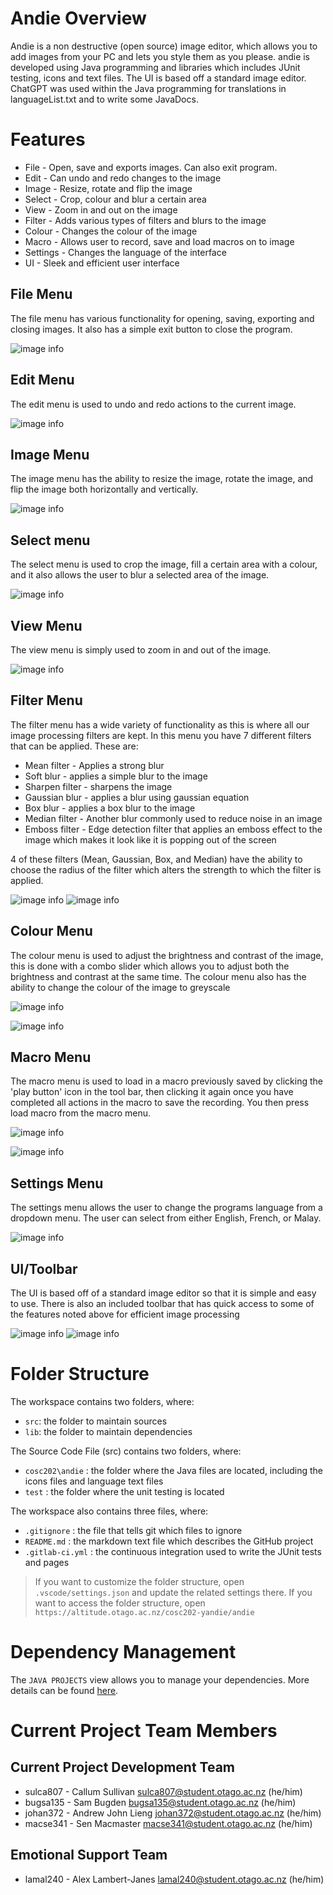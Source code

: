 # Andie Overview

Andie is a non destructive (open source) image editor, which allows you to add images from your PC and lets you style them as you please. andie is developed using Java programming and libraries which includes JUnit testing, icons and text files. The UI is based off a standard image editor. ChatGPT was used within the Java programming for translations in languageList.txt and to write some JavaDocs.

# Features

* File - Open, save and exports images. Can also exit program.
* Edit - Can undo and redo changes to the image  
* Image - Resize, rotate and flip the image
* Select - Crop, colour and blur a certain area
* View - Zoom in and out on the image
* Filter - Adds various types of filters and blurs to the image
* Colour - Changes the colour of the image
* Macro - Allows user to record, save and load macros on to image
* Settings - Changes the language of the interface
* UI - Sleek and efficient user interface

## File Menu
The file menu has various functionality for opening, saving, exporting and closing images. It also has a simple exit button to close the program.

![image info](./src/cosc202/andie/icons/ReadMeImages/fileMenu.png)

## Edit Menu
The edit menu is used to undo and redo actions to the current image.

![image info](./src/cosc202/andie/icons/ReadMeImages/edit.png)

## Image Menu
The image menu has the ability to resize the image, rotate the image, and flip the image both horizontally and vertically.

![image info](./src/cosc202/andie/icons/ReadMeImages/image.png)

## Select menu
The select menu is used to crop the image, fill a certain area with a colour, and it also allows the user to blur a selected area of the image.

![image info](./src/cosc202/andie/icons/ReadMeImages/select.png)

## View Menu
The view menu is simply used to zoom in and out of the image.

![image info](./src/cosc202/andie/icons/ReadMeImages/view.png)

## Filter Menu
The filter menu has a wide variety of functionality as this is where all our image processing filters are kept. In this menu you have 7 different filters that can be applied. These are:
- Mean filter - Applies a strong blur
- Soft blur - applies a simple blur to the image
- Sharpen filter - sharpens the image
- Gaussian blur - applies a blur using gaussian equation
- Box blur - applies a box blur to the image
- Median filter - Another blur commonly used to reduce noise in an image
- Emboss filter - Edge detection filter that applies an emboss effect to the image which makes it look like it is popping out of the screen

4 of these filters (Mean, Gaussian, Box, and Median) have the ability to choose the radius of the filter which alters the strength to which the filter is applied.

![image info](./src/cosc202/andie/icons/ReadMeImages/filter.png)
![image info](./src/cosc202/andie/icons/ReadMeImages/radiusFilter.png)


## Colour Menu
The colour menu is used to adjust the brightness and contrast of the image, this is done with a combo slider which allows you to adjust both the brightness and contrast at the same time. The colour menu also has the ability to change the colour of the image to greyscale

![image info](./src/cosc202/andie/icons/ReadMeImages/colour.png)

![image info](./src/cosc202/andie/icons/ReadMeImages/colourAdjust.png)

## Macro Menu
The macro menu is used to load in a macro previously saved by clicking the 'play button' icon in the tool bar, then clicking it again once you have completed all actions in the macro to save the recording. You then press load macro from the macro menu.

![image info](./src/cosc202/andie/icons/ReadMeImages/startMacro.png) 

![image info](./src/cosc202/andie/icons/ReadMeImages/loadMacro.png)

## Settings Menu
The settings menu allows the user to change the programs language from a dropdown menu. The user can select from either English, French, or Malay.

![image info](./src/cosc202/andie/icons/ReadMeImages/settings.png)

## UI/Toolbar
The UI is based off of a standard image editor so that it is simple and easy to use. There is also an included toolbar that has quick access to some of the features noted above for efficient image processing

![image info](./src/cosc202/andie/icons/ReadMeImages/leftToolbar.png)
![image info](./src/cosc202/andie/icons/ReadMeImages/rightToolbar.png)


# Folder Structure

The workspace contains two folders, where:

- `src`: the folder to maintain sources
- `lib`: the folder to maintain dependencies

The Source Code File (src) contains two folders, where:

- `cosc202\andie` : the folder where the Java files are located, including the icons files and language text files
- `test` : the folder where the unit testing is located 

The workspace also contains three files, where:

- `.gitignore` : the file that tells git which files to ignore
- `README.md` : the markdown text file which describes the GitHub project
- `.gitlab-ci.yml` : the continuous integration used to write the JUnit tests and pages

> If you want to customize the folder structure, open `.vscode/settings.json` and update the related settings there.
> If you want to access the folder structure, open `https://altitude.otago.ac.nz/cosc202-yandie/andie`

# Dependency Management

The `JAVA PROJECTS` view allows you to manage your dependencies. More details can be found [here](https://github.com/microsoft/vscode-java-dependency#manage-dependencies).

# Current Project Team Members

## Current Project Development Team

* sulca807 - Callum Sullivan <sulca807@student.otago.ac.nz> (he/him)
* bugsa135 - Sam Bugden <bugsa135@student.otago.ac.nz> (he/him)
* johan372 - Andrew John Lieng <johan372@student.otago.ac.nz> (he/him)
* macse341 - Sen Macmaster <macse341@student.otago.ac.nz> (he/him)

## Emotional Support Team

* lamal240 - Alex Lambert-Janes <lamal240@student.otago.ac.nz> (he/him)

